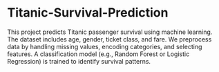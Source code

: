 # Titanic-Survival-Prediction
This project predicts Titanic passenger survival using machine learning. The dataset includes age, gender, ticket class, and fare. We preprocess data by handling missing values, encoding categories, and selecting features. A classification model (e.g., Random Forest or Logistic Regression) is trained to identify survival patterns.
